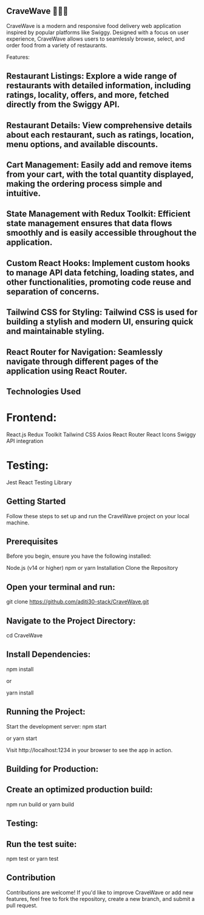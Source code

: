 ## CraveWave 🍔🌮🍕
CraveWave is a modern and responsive food delivery web application inspired by popular platforms like Swiggy. Designed with a focus on user experience, CraveWave allows users to seamlessly browse, select, and order food from a variety of restaurants.

Features:

## Restaurant Listings: Explore a wide range of restaurants with detailed information, including ratings, locality, offers, and more, fetched directly from the Swiggy API.
## Restaurant Details: View comprehensive details about each restaurant, such as ratings, location, menu options, and available discounts.
## Cart Management: Easily add and remove items from your cart, with the total quantity displayed, making the ordering process simple and intuitive.
## State Management with Redux Toolkit: Efficient state management ensures that data flows smoothly and is easily accessible throughout the application.
## Custom React Hooks: Implement custom hooks to manage API data fetching, loading states, and other functionalities, promoting code reuse and separation of concerns.
## Tailwind CSS for Styling: Tailwind CSS is used for building a stylish and modern UI, ensuring quick and maintainable styling.
## React Router for Navigation: Seamlessly navigate through different pages of the application using React Router.

## Technologies Used

# Frontend:
React.js
Redux Toolkit
Tailwind CSS
Axios
React Router
React Icons
Swiggy API integration

# Testing:
Jest
React Testing Library

## Getting Started
Follow these steps to set up and run the CraveWave project on your local machine.

## Prerequisites
Before you begin, ensure you have the following installed:

Node.js (v14 or higher)
npm or yarn
Installation
Clone the Repository

## Open your terminal and run:

git clone https://github.com/aditi30-stack/CraveWave.git

## Navigate to the Project Directory:
cd CraveWave

## Install Dependencies:
npm install

or 

yarn install

## Running the Project:
Start the development server:
npm start

or 
yarn start

Visit http://localhost:1234 in your browser to see the app in action.

## Building for Production:

## Create an optimized production build:

npm run build 
or
yarn build


## Testing:

## Run the test suite:

npm test
or
yarn test

## Contribution
Contributions are welcome! If you'd like to improve CraveWave or add new features, feel free to fork the repository, create a new branch, and submit a pull request.
